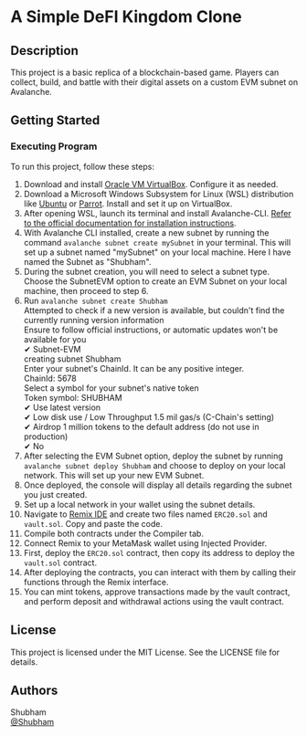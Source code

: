 # A Simple DeFI Kingdom Clone

## Description

This project is a basic replica of a blockchain-based game. Players can collect, build, and battle with their digital assets on a custom EVM subnet on Avalanche.

## Getting Started

### Executing Program

To run this project, follow these steps:

1. Download and install [Oracle VM VirtualBox](https://www.virtualbox.org/). Configure it as needed.
2. Download a Microsoft Windows Subsystem for Linux (WSL) distribution like [Ubuntu](https://ubuntu.com/desktop/wsl) or [Parrot](https://parrotsec.org/download/). Install and set it up on VirtualBox.
3. After opening WSL, launch its terminal and install Avalanche-CLI. [Refer to the official documentation for installation instructions](https://docs.avax.network/tooling/cli-guides/install-avalanche-cli).
4. With Avalanche CLI installed, create a new subnet by running the command `avalanche subnet create mySubnet` in your terminal. This will set up a subnet named "mySubnet" on your local machine. Here I have named the Subnet as "Shubham".
5. During the subnet creation, you will need to select a subnet type. Choose the SubnetEVM option to create an EVM Subnet on your local machine, then proceed to step 6.
6. Run `avalanche subnet create Shubham` <br>
   Attempted to check if a new version is available, but couldn't find the currently running version information <br>
   Ensure to follow official instructions, or automatic updates won't be available for you <br>
   ✔ Subnet-EVM <br>
   creating subnet Shubham <br>
   Enter your subnet's ChainId. It can be any positive integer. <br>
   ChainId: 5678 <br>
   Select a symbol for your subnet's native token <br>
   Token symbol: SHUBHAM <br>
   ✔ Use latest version <br>
   ✔ Low disk use / Low Throughput 1.5 mil gas/s (C-Chain's setting) <br>
   ✔ Airdrop 1 million tokens to the default address (do not use in production) <br>
   ✔ No <br>
7. After selecting the EVM Subnet option, deploy the subnet by running `avalanche subnet deploy Shubham` and choose to deploy on your local network. This will set up your new EVM Subnet.
8. Once deployed, the console will display all details regarding the subnet you just created.
9. Set up a local network in your wallet using the subnet details.
10. Navigate to [Remix IDE](https://remix.ethereum.org/#lang=en&optimize=false&runs=200&evmVersion=null&version=soljson-v0.8.26+commit.8a97fa7a.js) and create two files named `ERC20.sol` and `vault.sol`. Copy and paste the code.
11. Compile both contracts under the Compiler tab.
12. Connect Remix to your MetaMask wallet using Injected Provider.
13. First, deploy the `ERC20.sol` contract, then copy its address to deploy the `vault.sol` contract.
14. After deploying the contracts, you can interact with them by calling their functions through the Remix interface.
15. You can mint tokens, approve transactions made by the vault contract, and perform deposit and withdrawal actions using the vault contract.

## License
This project is licensed under the MIT License. See the LICENSE file for details.

## Authors

Shubham  
[@Shubham](sksingh94166@gmail.com)
